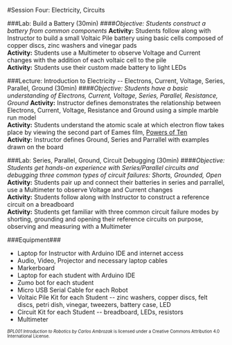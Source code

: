 #Session Four: Electricity, Circuits

###Lab: Build a Battery (30min)
####_Objective: Students construct a battery from common components_
**Activity:** Students follow along with Instructor to build a small Voltaic Pile battery using basic cells composed of copper discs, zinc washers and vinegar pads<br>
**Activity:** Students use a Multimeter to observe Voltage and Current changes with the addition of each voltaic cell to the pile<br>
**Activity:** Students use their custom made battery to light LEDs


###Lecture: Introduction to Electricity -- Electrons, Current, Voltage, Series, Parallel, Ground (30min)
####_Objective: Students have a basic understanding of Electrons, Current, Voltage, Series, Parallel, Resistance, Ground_
**Activity:** Instructor defines demonstrates the relationship between Electrons, Current, Voltage, Resistance and Ground using a simple marble run model<br>
**Activity:** Students understand the atomic scale at which electron flow takes place by
viewing the second part of Eames film, [Powers of Ten](https://youtu.be/0fKBhvDjuy0?t=351)<br>
**Activity:**  Instructor defines Ground, Series and Parrallel with examples drawn on the board

###Lab: Series, Parallel, Ground, Circuit Debugging (30min)
####_Objective: Students get hands-on experience with Series/Parallel circuits and debugging three common types of circuit failures: Shorts, Grounded, Open_
**Activity:** Students pair up and connect their batteries in series and parrallel, use a Multimeter to observe Voltage and Current changes<br>
**Activity:** Students follow along with Instructor to construct a reference circuit on a breadboard<br>
**Activity:** Students get familiar with three common circuit failure modes by
shorting, grounding and opening their reference circuits on purpose, observing and measuring with a Multimeter


###Equipment###
* Laptop for Instructor with Arduino IDE and internet access
* Audio, Video, Projector and necessary laptop cables
* Markerboard
* Laptop for each student with Arduino IDE
* Zumo bot for each student
* Micro USB Serial Cable for each Robot
* Voltaic Pile Kit for each Student -- zinc washers, copper discs, felt discs, petri dish, vinegar, tweezers, battery case, LED
* Circuit Kit for each Student -- breadboard, LEDs, resistors
* Multimeter

<sup><sub>*BPL001 Introduction to Robotics by Carlos Ambrozak* is licensed under a Creative Commons Attribution 4.0 International License.</sub></sup>

